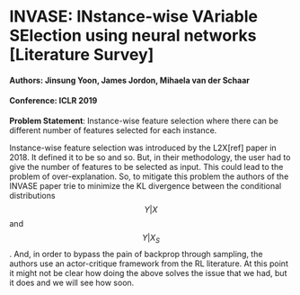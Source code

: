 # INVASE: INstance-wise VAriable SElection using neural networks \[Literature Survey]

#### Authors: Jinsung Yoon, James Jordon, Mihaela van der Schaar
#### Conference: ICLR 2019

**Problem Statement**: Instance-wise feature selection where there can be different number of features selected for each instance.  

Instance-wise feature selection was introduced by the L2X[ref] paper in 2018. It defined it to be so and so. But, in their methodology, the user had to give the number of features to be selected as input. This could lead to the problem of over-explanation. So, to mitigate this problem the authors of the INVASE paper trie to minimize the KL divergence between the conditional distributions $$Y \vert X$$ and $$Y \vert X_S$$. And, in order to bypass the pain of backprop through sampling, the authors use an actor-critique framework from the RL literature. At this point it might not be clear how doing the above solves the issue that we had, but it does and we will see how soon.



